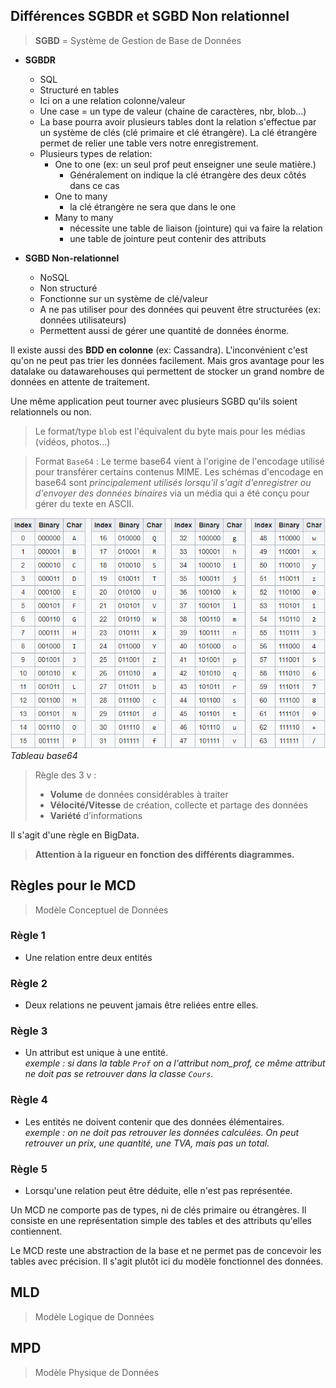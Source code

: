## Différences SGBDR et SGBD Non relationnel

>**SGBD** = Système de Gestion de Base de Données

- **SGBDR**
    - SQL
    - Structuré en tables
    - Ici on a une relation colonne/valeur
    - Une case = un type de valeur (chaine de caractères, nbr, blob...)
    - La base pourra avoir plusieurs tables dont la relation s'effectue par un système de clés (clé primaire et clé étrangère). La clé étrangère permet de relier une table vers notre enregistrement.
    - Plusieurs types de relation:
        - One to one (ex: un seul prof peut enseigner une seule matière.) 
            - Généralement on indique la clé étrangère des deux côtés dans ce cas
        - One to many 
            - la clé étrangère ne sera que dans le one
        - Many to many 
            - nécessite une table de liaison (jointure) qui va faire la relation
            - une table de jointure peut contenir des attributs

- **SGBD Non-relationnel**
    - NoSQL
    - Non structuré
    - Fonctionne sur un système de clé/valeur
    - A ne pas utiliser pour des données qui peuvent être structurées (ex: données utilisateurs)
    - Permettent aussi de gérer une quantité de données énorme.


Il existe aussi des **BDD en colonne** (ex: Cassandra). L'inconvénient c'est qu'on ne peut pas trier les données facilement. Mais gros avantage pour les datalake ou datawarehouses qui permettent de stocker un grand nombre de données en attente de traitement.

Une même application peut tourner avec plusieurs SGBD qu'ils soient relationnels ou non.


>Le format/type `blob` est l'équivalent du byte mais pour les médias (vidéos, photos...)

>Format `Base64` : Le terme base64 vient à l'origine de l'encodage utilisé pour transférer certains contenus MIME. Les schémas d'encodage en base64 sont *principalement utilisés lorsqu'il s'agit d'enregistrer ou d'envoyer des données binaires* via un média qui a été conçu pour gérer du texte en ASCII.

![Tableau](../1461.png)  
*Tableau base64*


>Règle des 3 v :
>- **Volume** de données considérables à traiter
>- **Vélocité/Vitesse** de création, collecte et partage des données
>- **Variété** d’informations

Il s'agit d'une règle en BigData.


> **Attention à la rigueur en fonction des différents diagrammes.**


## Règles pour le MCD

>Modèle Conceptuel de Données

### Règle 1
- Une relation entre deux entités
### Règle 2
- Deux relations ne peuvent jamais être reliées entre elles.
### Règle 3
- Un attribut est unique à une entité.   
 *exemple : si dans la table `Prof` on a l'attribut nom_prof, ce même attribut ne doit pas se retrouver dans la classe `Cours`.*
### Règle 4
- Les entités ne doivent contenir que des données élémentaires.  
*exemple : on ne doit pas retrouver les données calculées. On peut retrouver un prix, une quantité, une TVA, mais pas un total.*
### Règle 5
- Lorsqu'une relation peut être déduite, elle n'est pas représentée.

Un MCD ne comporte pas de types, ni de clés primaire ou étrangères. 
Il consiste en une représentation simple des tables et des attributs qu'elles contiennent.

Le MCD reste une abstraction de la base et ne permet pas de concevoir les tables avec précision. Il s'agit plutôt ici du modèle fonctionnel des données.


## MLD
>Modèle Logique de Données


## MPD
>Modèle Physique de Données